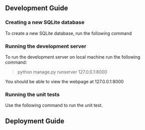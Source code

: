 ## Development Guide
### Creating a new SQLite database
To create a new SQLite database, run the following command

### Running the development server
To run the development server on local machine run the following command:
> python manage.py runserver  127.0.0.1:8000

You should be able to view the webpage at 127.0.0.1:8000

### Running the unit tests
Use the following command to run the unit test.
 

## Deployment Guide
